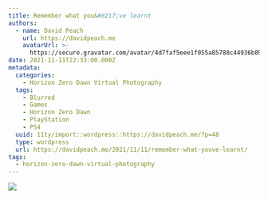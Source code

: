 ```yaml
---
title: Remember what you&#8217;ve learnt
authors:
  - name: David Peach
    url: https://davidpeach.me
    avatarUrl: >-
      https://secure.gravatar.com/avatar/4d7faf5eee1f055a85788c44936b8995eaab6dfb004e7854ec747ccb272e91ee?s=96&d=mm&r=g
date: 2021-11-11T22:33:00.000Z
metadata:
  categories:
    - Horizon Zero Dawn Virtual Photography
  tags:
    - Blurred
    - Games
    - Horizon Zero Dawn
    - PlayStation
    - PS4
  uuid: 11ty/import::wordpress::https://davidpeach.me/?p=48
  type: wordpress
  url: https://davidpeach.me/2021/11/11/remember-what-youve-learnt/
tags:
  - horizon-zero-dawn-virtual-photography
---
```

[![](/assets/Horizon-Zero-Dawn™_-Complete-E-A2gDUIzWyuks.jpg)](/assets/Horizon-Zero-Dawn™_-Complete-E-A2gDUIzWyuks.jpg)